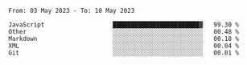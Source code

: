 <!--START_SECTION:waka-->

```text
From: 03 May 2023 - To: 10 May 2023

JavaScript                   ████████████████████████▓   99.30 %
Other                        ░░░░░░░░░░░░░░░░░░░░░░░░░   00.48 %
Markdown                     ░░░░░░░░░░░░░░░░░░░░░░░░░   00.18 %
XML                          ░░░░░░░░░░░░░░░░░░░░░░░░░   00.04 %
Git                          ░░░░░░░░░░░░░░░░░░░░░░░░░   00.01 %
```

<!--END_SECTION:waka-->
